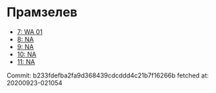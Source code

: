 # Прамзелев
- [7: WA 01](7.md)
- [8: NA](8.md)
- [9: NA](9.md)
- [10: NA](10.md)
- [11: NA](11.md)

Commit: b233fdefba2fa9d368439cdcddd4c21b7f16266b
 fetched at: 20200923-021054
